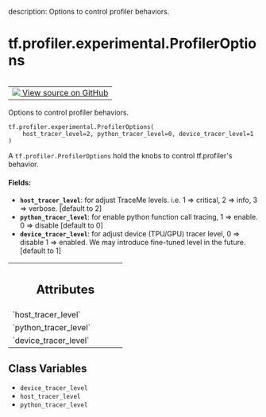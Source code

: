 description: Options to control profiler behaviors.

<div itemscope itemtype="http://developers.google.com/ReferenceObject">
<meta itemprop="name" content="tf.profiler.experimental.ProfilerOptions" />
<meta itemprop="path" content="Stable" />
<meta itemprop="property" content="__new__"/>
<meta itemprop="property" content="device_tracer_level"/>
<meta itemprop="property" content="host_tracer_level"/>
<meta itemprop="property" content="python_tracer_level"/>
</div>

# tf.profiler.experimental.ProfilerOptions

<!-- Insert buttons and diff -->

<table class="tfo-notebook-buttons tfo-api nocontent" align="left">
<td>
  <a target="_blank" href="https://github.com/tensorflow/tensorflow/blob/r2.3/tensorflow/python/profiler/profiler_v2.py#L50-L75">
    <img src="https://www.tensorflow.org/images/GitHub-Mark-32px.png" />
    View source on GitHub
  </a>
</td>
</table>



Options to control profiler behaviors.

<pre class="devsite-click-to-copy prettyprint lang-py tfo-signature-link">
<code>tf.profiler.experimental.ProfilerOptions(
    host_tracer_level=2, python_tracer_level=0, device_tracer_level=1
)
</code></pre>



<!-- Placeholder for "Used in" -->

A `tf.profiler.ProfilerOptions` hold the knobs to control tf.profiler's
behavior.

#### Fields:


* <b>`host_tracer_level`</b>: for adjust TraceMe levels. i.e. 1 => critical,
                   2 => info, 3 => verbose. [default to 2]
* <b>`python_tracer_level`</b>: for enable python function call tracing, 1 => enable.
                     0 => disable [default to 0]
* <b>`device_tracer_level`</b>: for adjust device (TPU/GPU) tracer level, 0 => disable
                     1 => enabled. We may introduce fine-tuned level in the
                     future. [default to 1]




<!-- Tabular view -->
 <table class="responsive fixed orange">
<colgroup><col width="214px"><col></colgroup>
<tr><th colspan="2"><h2 class="add-link">Attributes</h2></th></tr>

<tr>
<td>
`host_tracer_level`
</td>
<td>

</td>
</tr><tr>
<td>
`python_tracer_level`
</td>
<td>

</td>
</tr><tr>
<td>
`device_tracer_level`
</td>
<td>

</td>
</tr>
</table>



## Class Variables

* `device_tracer_level` <a id="device_tracer_level"></a>
* `host_tracer_level` <a id="host_tracer_level"></a>
* `python_tracer_level` <a id="python_tracer_level"></a>
